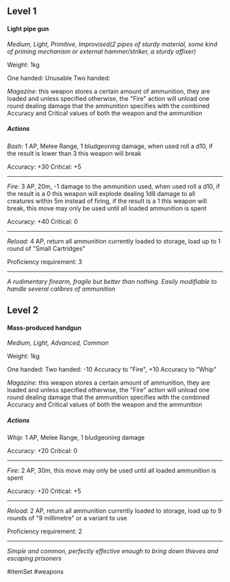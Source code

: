 ## Level 1
#### Light pipe gun
*Medium, Light, Primitive, Improvised(2 pipes of sturdy material, some kind of priming mechanism or external hammer/striker, a sturdy affixer)*

Weight: 1kg

One handed: Unusable
Two handed:

*Magazine:* this weapon stores a certain amount of ammunition, they are loaded and unless specified otherwise, the "Fire" action will unload one round dealing damage that the ammunition specifies with the combined Accuracy and Critical values of both the weapon and the ammunition
##### Actions

*Bash:* 1 AP, Melee Range, 1 bludgeoning damage, when used roll a d10, if the result is lower than 3 this weapon will break

Accuracy: +30
Critical: +5

---

*Fire:* 3 AP, 20m, -1 damage to the ammunition used, when used roll a d10, if the result is a 0 this weapon will explode dealing 1d8 damage to all creatures within 5m instead of firing, if the result is a 1 this weapon will break, this move may only be used until all loaded ammunition is spent

Accuracy: +40
Critical: 0

---

*Reload:* 4 AP, return all ammunition currently loaded to storage, load up to 1 round of "Small Cartridges"

Proficiency requirement: 3

---
*A rudimentary firearm, fragile but better than nothing. Easily modifiable to handle several calibres of ammunition*

## Level 2
#### Mass-produced handgun
*Medium, Light, Advanced, Common*

Weight: 1kg

One handed:
Two handed: -10 Accuracy to "Fire", +10 Accuracy to "Whip"

*Magazine:* this weapon stores a certain amount of ammunition, they are loaded and unless specified otherwise, the "Fire" action will unload one round dealing damage that the ammunition specifies with the combined Accuracy and Critical values of both the weapon and the ammunition
##### Actions

*Whip:* 1 AP, Melee Range, 1 bludgeoning damage

Accuracy: +20
Critical: 0

---

*Fire:* 2 AP, 30m, this move may only be used until all loaded ammunition is spent

Accuracy: +20
Critical: +5

---

*Reload:* 2 AP, return all ammunition currently loaded to storage, load up to 9 rounds of "9 millimetre" or a variant to use

Proficiency requirement: 2

---
*Simple and common, perfectly effective enough to bring down thieves and escaping prisoners*

#itemSet #weapons 